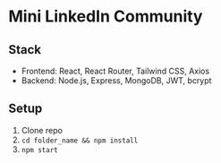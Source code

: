 # Mini LinkedIn Community

## Stack

- Frontend: React, React Router, Tailwind CSS, Axios
- Backend: Node.js, Express, MongoDB, JWT, bcrypt

## Setup

1. Clone repo
2. `cd folder_name && npm install`
3. `npm start`
